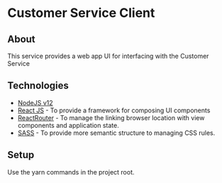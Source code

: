 # Customer Service Client

## About

This service provides a web app UI for interfacing with the Customer Service

## Technologies

- [NodeJS v12](https://nodejs.org/en/)
- [React JS](https://reactjs.org/) - To provide a framework for composing UI components
- [ReactRouter](https://reactrouter.com/web/guides/quick-start) - To manage the linking browser location with view components and application state.
- [SASS](https://sass-lang.com/) - To provide more semantic structure to managing CSS rules.

## Setup

Use the yarn commands in the project root.
